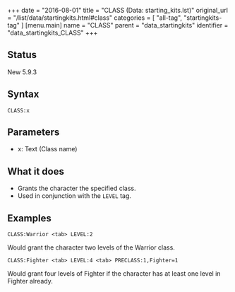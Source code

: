 +++
date = "2016-08-01"
title = "CLASS (Data: starting_kits.lst)"
original_url = "/list/data/startingkits.html#class"
categories = [ "all-tag", "startingkits-tag" ]
[menu.main]
    name = "CLASS"
    parent = "data_startingkits"
    identifier = "data_startingkits_CLASS"
+++

## Status

New 5.9.3

## Syntax

`CLASS:x`

## Parameters

-   x: Text (Class name)



What it does
------------

-   Grants the character the specified class.
-   Used in conjunction with the `LEVEL` tag.

Examples
--------

`CLASS:Warrior <tab> LEVEL:2`

Would grant the character two levels of the Warrior class.

`CLASS:Fighter <tab> LEVEL:4 <tab> PRECLASS:1,Fighter=1`

Would grant four levels of Fighter if the character has at least one
level in Fighter already.

